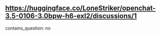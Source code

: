 ## https://huggingface.co/LoneStriker/openchat-3.5-0106-3.0bpw-h6-exl2/discussions/1

contains_question: no